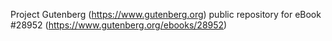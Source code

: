 Project Gutenberg (https://www.gutenberg.org) public repository for eBook #28952 (https://www.gutenberg.org/ebooks/28952)
